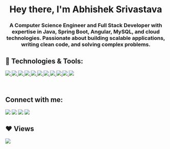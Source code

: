 <h1 align="center">Hey there, I'm Abhishek Srivastava</h1>
<h3 align="center">A Computer Science Engineer and Full Stack Developer with expertise in Java, Spring Boot, Angular, MySQL, and cloud technologies. Passionate about building scalable applications, writing clean code, and solving complex problems.</h3>

## 🚀 Technologies & Tools:
<p align="left"> 
    <a href="https://www.java.com" target="_blank"> <img src="https://img.icons8.com/color/48/000000/java-coffee-cup-logo.png"/> </a>
    <a href="https://spring.io/projects/spring-boot" target="_blank"> <img src="https://img.icons8.com/color/48/000000/spring-logo.png"/> </a>
    <a href="https://angular.io/" target="_blank"> <img src="https://img.icons8.com/color/48/000000/angularjs.png"/> </a>
    <a href="https://www.typescriptlang.org/" target="_blank"> <img src="https://img.icons8.com/color/48/000000/typescript.png"/> </a>
    <a href="https://www.w3.org/html/" target="_blank"> <img src="https://img.icons8.com/color/48/000000/html-5.png"/> </a> 
    <a href="https://www.w3schools.com/css/" target="_blank"> <img src="https://img.icons8.com/color/48/000000/css3.png"/> </a> 
    <a href="https://developer.mozilla.org/en-US/docs/Web/JavaScript" target="_blank"> <img src="https://img.icons8.com/color/48/000000/javascript.png"/> </a> 
    <a href="https://www.mysql.com/" target="_blank"> <img src="https://img.icons8.com/color/48/000000/mysql-logo.png"/> </a>
    <a href="https://aws.amazon.com/" target="_blank"> <img src="https://img.icons8.com/color/48/000000/amazon-web-services.png"/> </a>
    <a href="https://www.postgresql.org/" target="_blank"> <img src="https://img.icons8.com/color/48/000000/postgreesql.png"/> </a>
    <a href="https://git-scm.com/" target="_blank"> <img src="https://img.icons8.com/color/48/000000/git.png"/> </a>
</p>
<br/>

## Connect with me:
<p align="left">
<a href = "mailto:abhikr756@gmail.com"><img src="https://img.shields.io/badge/Gmail-D14836?style=for-the-badge&logo=gmail&logoColor=white"/></a>
<a href = "https://www.linkedin.com/in/abhishek-kumar-6775171a0/"><img src="https://img.icons8.com/fluent/48/000000/linkedin.png"/></a>
<a href = "https://twitter.com/sri_abhii"><img src="https://img.icons8.com/fluent/48/000000/twitter.png"/></a>
<a href = "https://www.instagram.com/sri_abhi_/"><img src="https://img.icons8.com/fluent/48/000000/instagram-new.png"/></a>
</p>

## ❤ Views
<a href="https://github.com/Meghna-DAS/github-profile-views-counter"><img src="https://komarev.com/ghpvc/?username=abhikr756"></a>

